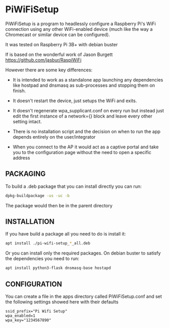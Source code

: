 # PiWiFiSetup

PiWiFiSetup is a program to headlessly configure a Raspberry Pi's WiFi
connection using any other WiFi-enabled device (much like the way
a Chromecast or similar device can be configured).

It was tested on Raspberry Pi 3B+ with debian buster

If is based on the wonderful work of Jason Burgett <https://github.com/jasbur/RaspiWiFi>

However there are some key differences:

- It is intended to work as a standalone app launching any dependencies like
 hostpad and dnsmasq as sub-processes and stopping them on finish.

- It doesn't restart the device, just setups the WiFi and exits.

- It doesn't regenerate wpa_supplicant.conf on every run but instead just edit
 the first instance of a network={} block and leave every other setting intact.

- There is no installation script and the decision on when to run the app depends
 entirely on the user/integrator

- When you connect to the AP it would act as a captive portal and take you to the
 configuration page without the need to open a specific address

## PACKAGING

To build a .deb package that you can install directly you can run:

``` bash
dpkg-buildpackage -us -uc -b
```

The package would then be in the parent directory

## INSTALLATION

If you have build a package all you need to do is install it:

``` bash
apt install ./pi-wifi-setup_*_all.deb
```

Or you can install only the required packages.
On debian buster to satisfy the dependencies you need to run:

``` bash
apt install python3-flask dnsmasq-base hostapd
```

## CONFIGURATION

You can create a file in the apps directory called PiWiFiSetup.conf and set the following
 settings showed here with their defaults

``` config
ssid_prefix="Pi Wifi Setup"
wpa_enabled=1
wpa_key="1234567890"
```

